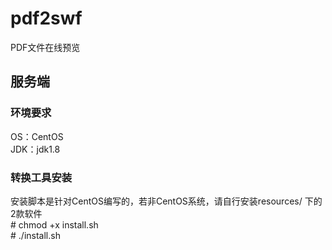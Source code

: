 # pdf2swf
PDF文件在线预览

## 服务端
### 环境要求
OS：CentOS<br />
JDK：jdk1.8

### 转换工具安装
安装脚本是针对CentOS编写的，若非CentOS系统，请自行安装resources/ 下的2款软件<br />
&#35; chmod +x install.sh<br />
&#35; ./install.sh
